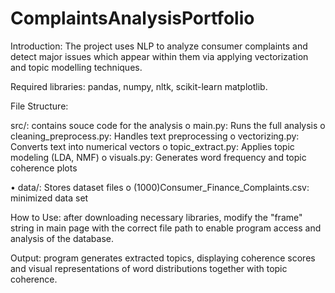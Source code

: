 # ComplaintsAnalysisPortfolio
Introduction: The project uses NLP to analyze consumer complaints and detect major issues which appear within them via applying vectorization and topic modelling techniques.

Required libraries: pandas, numpy, nltk, scikit-learn matplotlib.

File Structure:

src/: contains souce code for the analysis
  o	main.py: Runs the full analysis
  o	cleaning_preprocess.py: Handles text preprocessing
  o	vectorizing.py: Converts text into numerical vectors
  o	topic_extract.py: Applies topic modeling (LDA, NMF)
  o	visuals.py: Generates word frequency and topic coherence plots
  
•	data/: Stores dataset files
  o	(1000)Consumer_Finance_Complaints.csv: minimized data set
  
How to Use: after downloading necessary libraries, modify the "frame" string in main page with the correct file path to enable program access and analysis of the database.

Output: program generates extracted topics, displaying coherence scores and visual representations of word distributions together with topic coherence.

